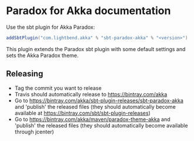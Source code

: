 # Paradox for Akka documentation

Use the sbt plugin for Akka Paradox:

```scala
addSbtPlugin("com.lightbend.akka" % "sbt-paradox-akka" % "<version>")
```

This plugin extends the Paradox sbt plugin with some default settings and sets the Akka Paradox theme.

## Releasing

- Tag the commit you want to release
- Travis should automatically release to https://bintray.com/akka
- Go to https://bintray.com/akka/sbt-plugin-releases/sbt-paradox-akka and 'publish' the released files (they should automatically become available at https://bintray.com/sbt/sbt-plugin-releases)
- Go to https://bintray.com/akka/maven/paradox-theme-akka and 'publish' the released files (they should automatically become available through jcenter)
